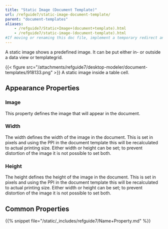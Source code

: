 ```yaml
---
title: "Static Image (Document Template)"
url: /refguide7/static-image-document-template/
parent: "document-templates"
aliases:
    - /refguide7/Static+Image+(document+template).html
    - /refguide7/static-image-(document-template).html
#If moving or renaming this doc file, implement a temporary redirect and let the respective team know they should update the URL in the product. See Mapping to Products for more details.
---
```



A static image shows a predefined image. It can be put either in- or outside a data view or templategrid.

{{< figure src="/attachments/refguide7/desktop-modeler/document-templates/918133.png" >}}
A static image inside a table cell.

## Appearance Properties

### Image

This property defines the image that will appear in the document.

### Width

The width defines the width of the image in the document. This is set in pixels and using the PPI in the document template this will be recalculated to actual printing size. Either width or height can be set; to prevent distortion of the image it is not possible to set both.

### Height

The height defines the height of the image in the document. This is set in pixels and using the PPI in the document template this will be recalculated to actual printing size. Either width or height can be set; to prevent distortion of the image it is not possible to set both.

## Common Properties

{{% snippet file="/static/_includes/refguide7/Name+Property.md" %}}
